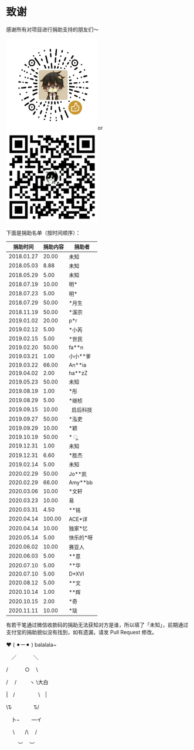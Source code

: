 # 致谢

感谢所有对项目进行捐助支持的朋友们～

<a href="javascript:;" alt="微信"><img src="weixin.png" height="250" width="250"></a>or<a href="javascript:;" alt="支付宝"><img src="zhifubao.png" height="250" width="250"></a>

下面是捐助名单（按时间顺序）：

|  捐助时间  | 捐助内容 |    捐助者    |
| ---------  | -------  | ------------ |
| 2018.01.27 |  20.00   |     未知     |
| 2018.05.03 |  8.88    |     未知     |
| 2018.05.29 |  5.00    |     未知     |
| 2018.07.19 |  10.00   |     明\*     |
| 2018.07.23 |  5.00    |     明\*     |
| 2018.07.29 |  50.00   |   \*月生     |
| 2018.11.19 |  50.00   |   \*溪宗     |
| 2019.01.02 |  20.00   |     p\*r     |
| 2019.02.12 |  5.00    |   \*小芮     |
| 2019.02.15 |  5.00    |   \*世民     |
| 2019.02.20 |  50.00   |   fa\*\*n    |
| 2019.03.21 |  1.00    |  小小\*\*爹  |
| 2019.03.22 |  66.00   |   An\*\*ia   |
| 2019.04.02 |  2.00    |   ha\*\*zZ   |
| 2019.05.23 |  50.00   |     未知     |
| 2019.08.19 |  1.00    |     \*彤     |
| 2019.08.29 |  5.00    |   \*继桢     |
| 2019.09.15 |  10.00   |   启后科技    |
| 2019.09.27 |  50.00   |   \*泓吏     |
| 2019.09.29 |  10.00   |     \*颖     |
| 2019.10.19 |  50.00   |     \* ू     |
| 2019.12.31 |  1.00   |     未知     |
| 2019.12.31 |  6.60   |     \*胜杰     |
| 2019.02.14 |  5.00   |     未知     |
| 2020.02.29 |  50.00   |   Jo\*\*凯   |
| 2020.02.29 |  66.00   |   Amy\*\*bb   |
| 2020.03.06 |  10.00   |   \*文轩   |
| 2020.03.23 |  10.00   |   易   |
| 2020.03.31 |  4.50   |   \*\*铭   |
| 2020.04.14 |  100.00   |   ACE\*详   |
| 2020.04.14 |  10.00   |   独家\*忆   |
| 2020.05.14 |  5.00   |   快乐的\*呀   |
| 2020.06.02 |  10.00   |   赛亚人   |
| 2020.06.03 |  5.00   |   \*\*意   |
| 2020.07.10 |  5.00   |   \*\*华   |
| 2020.07.10 |  5.00   |   D\*XVI   |
| 2020.08.12 |  5.00   |   \*\*文   |
| 2020.10.14 |  1.00   |   \*\*辉   |
| 2020.10.15 |  2.00   |   \*奇   |
| 2020.11.11 |  10.00   |   \*琰   |

有若干笔通过微信收款码的捐助无法获知对方是谁，所以填了「未知」，前期通过支付宝的捐助貌似没有找到，如有遗漏，请发 Pull Request 修改。

❤️ (  ⚫︎ー⚫︎  ) balalala~

　／　　　   ＼
 
  /　　　  ○  　\
  
/　 /  　　    ヽ   \大白

|　/　 　　　  \　|

 \Ԏ　　　　     Ԏ/
 
　卜−　　   ―イ
 
　  \　　/\　   /
   
　　 ︶　   ︶
   
